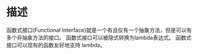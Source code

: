 # 描述
函数式接口(Functional Interface)就是一个有且仅有一个抽象方法，但是可以有多个非抽象方法的接口。
函数式接口可以被隐式转换为lambda表达式。
函数式接口可以现有的函数友好地支持 lambda。



